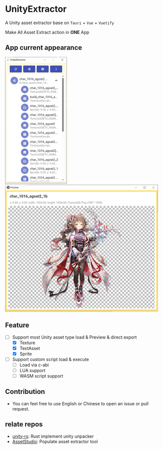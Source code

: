 # UnityExtractor

A Unity asset extractor base on `Tauri` + `Vue` + `Vuetify`

Make All Asset Extract action in **ONE** App


## App current appearance

![Main Page](./preview/preview-main.png)
![Preview Page](./preview/preview-preview.png)

## Feature

- [ ] Support most Unity asset type load & Preview & direct export
    - [x] Texture
    - [x] TextAsset
    - [x] Sprite
- [ ] Support custom script load & execute
    - [ ] Load via c-abi
    - [ ] LUA support
    - [ ] WASM script support

## Contribution
- You can feel free to use English or Chinese to open an issue or pull request.

## relate repos
- [unity-rs](https://github.com/yuanyan3060/unity-rs): Rust implement unity unpacker
- [AssetStudio](https://github.com/Perfare/AssetStudio): Populate asset extractor tool 